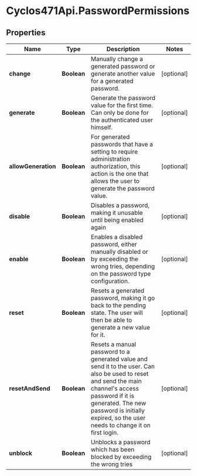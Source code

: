 # Cyclos471Api.PasswordPermissions

## Properties
Name | Type | Description | Notes
------------ | ------------- | ------------- | -------------
**change** | **Boolean** | Manually change a generated password or generate another value for a generated password.  | [optional] 
**generate** | **Boolean** | Generate the password value for the first time. Can only be done for the authenticated user himself.  | [optional] 
**allowGeneration** | **Boolean** | For generated passwords that have a setting to require administration authorization, this action is the one that allows the user to generate the password value.  | [optional] 
**disable** | **Boolean** | Disables a password, making it unusable until being enabled again  | [optional] 
**enable** | **Boolean** | Enables a disabled password, either manually disabled or by exceeding the wrong tries, depending on the password type configuration.  | [optional] 
**reset** | **Boolean** | Resets a generated password, making it go back to the pending state. The user will then be able to generate a new value for it.  | [optional] 
**resetAndSend** | **Boolean** | Resets a manual password to a generated value and send it to the user. Can also be used to reset and send the main channel&#39;s access password if it is generated. The new password is initially expired, so the user needs to change it on first login.  | [optional] 
**unblock** | **Boolean** | Unblocks a password which has been blocked by exceeding the wrong tries  | [optional] 



